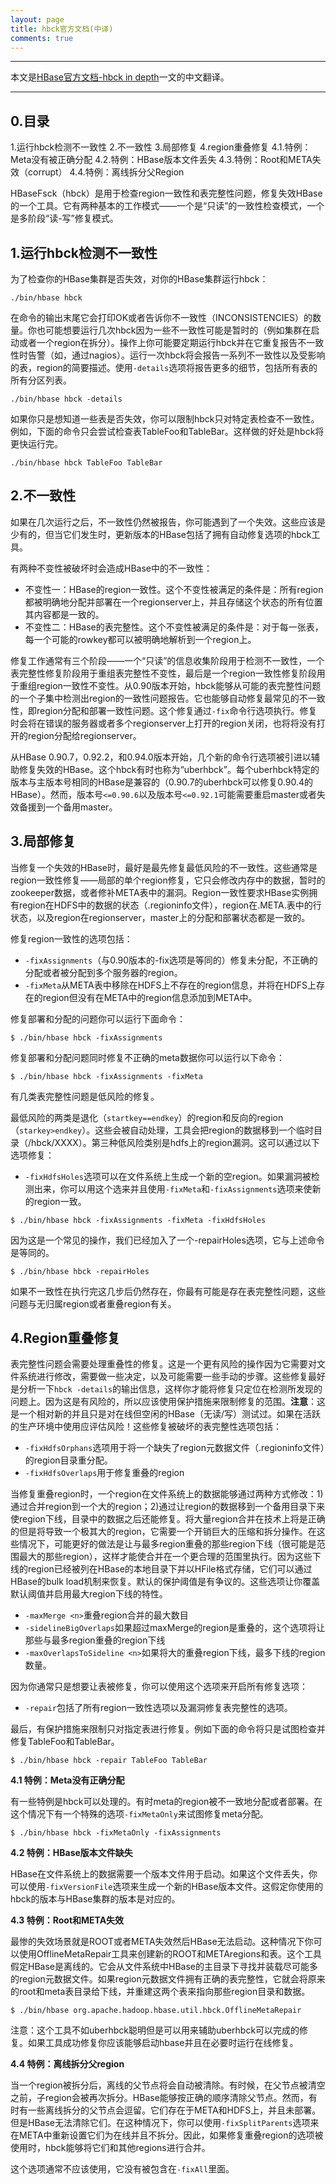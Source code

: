 ```yaml
---
layout: page
title: hbck官方文档(中译)
comments: true
---
```


---

本文是[HBase官方文档-hbck in depth](http://hbase.apache.org/0.94/book/hbck.in.depth.html)一文的中文翻译。

---

## 0.目录

1.运行hbck检测不一致性
2.不一致性
3.局部修复
4.region重叠修复
4.1.特例：Meta没有被正确分配
4.2.特例：HBase版本文件丢失
4.3.特例：Root和META失效（corrupt）
4.4.特例：离线拆分父Region

HBaseFsck（hbck）是用于检查region一致性和表完整性问题，修复失效HBase的一个工具。它有两种基本的工作模式——一个是“只读”的一致性检查模式，一个是多阶段“读-写”修复模式。

## 1.运行hbck检测不一致性
为了检查你的HBase集群是否失效，对你的HBase集群运行hbck：

`./bin/hbase hbck`

在命令的输出末尾它会打印OK或者告诉你不一致性（INCONSISTENCIES）的数量。你也可能想要运行几次hbck因为一些不一致性可能是暂时的（例如集群在启动或者一个region在拆分）。操作上你可能要定期运行hbck并在它重复报告不一致性时告警（如，通过nagios）。运行一次hbck将会报告一系列不一致性以及受影响的表，region的简要描述。使用`-details`选项将报告更多的细节，包括所有表的所有分区列表。

`./bin/hbase hbck -details`

如果你只是想知道一些表是否失效，你可以限制hbck只对特定表检查不一致性。例如，下面的命令只会尝试检查表TableFoo和TableBar。这样做的好处是hbck将更快运行完。

`./bin/hbase hbck TableFoo TableBar`

## 2.不一致性
如果在几次运行之后，不一致性仍然被报告，你可能遇到了一个失效。这些应该是少有的，但当它们发生时，更新版本的HBase包括了拥有自动修复选项的hbck工具。

有两种不变性被破坏时会造成HBase中的不一致性：

- 不变性一：HBase的region一致性。这个不变性被满足的条件是：所有region都被明确地分配并部署在一个regionserver上，并且存储这个状态的所有位置其内容都是一致的。
- 不变性二：HBase的表完整性。这个不变性被满足的条件是：对于每一张表，每一个可能的rowkey都可以被明确地解析到一个region上。

修复工作通常有三个阶段——一个“只读”的信息收集阶段用于检测不一致性，一个表完整性修复阶段用于重组表完整性不变性，最后是一个region一致性修复阶段用于重组region一致性不变性。从0.90版本开始，hbck能够从可能的表完整性问题的一个子集中检测出region的一致性问题报告。它也能够自动修复最常见的不一致性，即region分配和部署一致性问题。这个修复通过`-fix`命令行选项执行。修复时会将在错误的服务器或者多个regionserver上打开的region关闭，也将将没有打开的region分配给regionserver。

从HBase 0.90.7，0.92.2，和0.94.0版本开始，几个新的命令行选项被引进以辅助修复失效的HBase。这个hbck有时也称为“uberhbck”。每个uberhbck特定的版本与主版本号相同的HBase是兼容的（0.90.7的uberhbck可以修复0.90.4的HBase）。然而，版本号`<=0.90.6`以及版本号`<=0.92.1`可能需要重启master或者失效备援到一个备用master。

## 3.局部修复
当修复一个失效的HBase时，最好是最先修复最低风险的不一致性。这些通常是region一致性修复——局部的单个region修复，它只会修改内存中的数据，暂时的zookeeper数据，或者修补META表中的漏洞。Region一致性要求HBase实例拥有region在HDFS中的数据的状态（.regioninfo文件），region在.META.表中的行状态，以及region在regionserver，master上的分配和部署状态都是一致的。

修复region一致性的选项包括：

- `-fixAssignments`（与0.90版本的-fix选项是等同的）修复未分配，不正确的分配或者被分配到多个服务器的region。
- `-fixMeta`从META表中移除在HDFS上不存在的region信息，并将在HDFS上存在的region但没有在META中的region信息添加到META中。

修复部署和分配的问题你可以运行下面命令：

`$ ./bin/hbase hbck -fixAssignments`

修复部署和分配问题同时修复不正确的meta数据你可以运行以下命令：

`$ ./bin/hbase hbck -fixAssignments -fixMeta`

有几类表完整性问题是低风险的修复。

最低风险的两类是退化（`startkey==endkey`）的region和反向的region（`starkey>endkey`）。这些会被自动处理，工具会把region的数据移到一个临时目录（/hbck/XXXX）。第三种低风险类别是hdfs上的region漏洞。这可以通过以下选项修复：

- `-fixHdfsHoles`选项可以在文件系统上生成一个新的空region。如果漏洞被检测出来，你可以用这个选来并且使用`-fixMeta`和`-fixAssignments`选项来使新的region一致。

`$ ./bin/hbase hbck -fixAssignments -fixMeta -fixHdfsHoles`

因为这是一个常见的操作，我们已经加入了一个-repairHoles选项，它与上述命令是等同的。

`$ ./bin/hbase hbck -repairHoles`

如果不一致性在执行完这几步后仍然存在，你最有可能是存在表完整性问题，这些问题与无归属region或者重叠region有关。

## 4.Region重叠修复
表完整性问题会需要处理重叠性的修复。这是一个更有风险的操作因为它需要对文件系统进行修改，需要做一些决定，以及可能需要一些手动的步骤。这些修复最好是分析一下`hbck -details`的输出信息，这样你才能将修复只定位在检测所发现的问题上。因为这是有风险的，所以应该使用保护措施来限制修复的范围。**注意**：这是一个相对新的并且只是对在线但空闲的HBase（无读/写）测试过。如果在活跃的生产环境中使用应评估风险！这些修复被破坏的表完整性选项包括：

- `-fixHdfsOrphans`选项用于将一个缺失了region元数据文件（.regioninfo文件）的region目录重分配。
- `-fixHdfsOverlaps`用于修复重叠的region

当修复重叠region时，一个region在文件系统上的数据能够通过两种方式修改：1)通过合并region到一个大的region；2)通过让region的数据移到一个备用目录下来使region下线，目录中的数据之后还能修复。将大量region合并在技术上将是正确的但是将导致一个极其大的region，它需要一个开销巨大的压缩和拆分操作。在这些情况下，可能更好的做法是让与最多region重叠的那些region下线（很可能是范围最大的那些region），这样才能使合并在一个更合理的范围里执行。因为这些下线的region已经被列在HBase的本地目录下并以HFile格式存储，它们可以通过HBase的bulk load机制来恢复。默认的保护阈值是有争议的。这些选项让你覆盖默认阈值并启用最大region下线的特性。

- `-maxMerge <n>`重叠region合并的最大数目
- `-sidelineBigOverlaps`如果超过maxMerge的region是重叠的，这个选项将让那些与最多region重叠的region下线
- `-maxOverlapsToSideline <n>`如果将大的重叠region下线，最多下线的region数量。

因为你通常只是想要让表被修复，你可以使用这个选项来开启所有修复选项：

- `-repair`包括了所有region一致性选项以及漏洞修复表完整性的选项。

最后，有保护措施来限制只对指定表进行修复。例如下面的命令将只是试图检查并修复TableFoo和TableBar。

`$ ./bin/hbase hbck -repair TableFoo TableBar`

**4.1 特例：Meta没有正确分配**

有一些特例是hbck可以处理的。有时meta的region被不一致地分配或者部署。在这个情况下有一个特殊的选项`-fixMetaOnly`来试图修复meta分配。

`$ ./bin/hbase hbck -fixMetaOnly -fixAssignments`

**4.2 特例：HBase版本文件缺失**

HBase在文件系统上的数据需要一个版本文件用于启动。如果这个文件丢失，你可以使用`-fixVersionFile`选项来生成一个新的HBase版本文件。这假定你使用的hbck的版本与HBase集群的版本是对应的。

**4.3 特例：Root和META失效**

最惨的失效场景就是ROOT或者META失效然后HBase无法启动。这种情况下你可以使用OfflineMetaRepair工具来创建新的ROOT和METAregions和表。这个工具假定HBase是离线的。它会从文件系统中HBase的主目录下寻找并装载尽可能多的region元数据文件。如果region元数据文件拥有正确的表完整性，它就会将原来的root和meta表目录给下线，并重建这两个表来指向那些region目录和数据。

`$ ./bin/hbase org.apache.hadoop.hbase.util.hbck.OfflineMetaRepair`

注意：这个工具不如uberhbck聪明但是可以用来辅助uberhbck可以完成的修复。如果工具成功修复你应该能够启动hbase并且在必要时运行在线修复。

**4.4 特例：离线拆分父region**

当一个region被拆分后，离线的父节点将会自动被清除。有时候，在父节点被清空之前，子region会被再次拆分。HBase能够按正确的顺序清除父节点。然而，有时有一些离线拆分的父节点会逗留。它们存在于META和HDFS上，并且未部署。但是HBase无法清除它们。在这种情况下，你可以使用`-fixSplitParents`选项来在META中重新设置它们为在线并且不拆分。因此，如果修复重叠region的选项被使用时，hbck能够将它们和其他regions进行合并。

这个选项通常不应该使用，它没有被包含在`-fixAll`里面。
